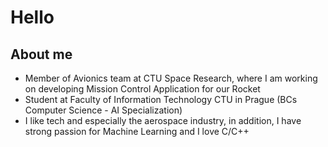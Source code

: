 # Hello

## About me
- Member of Avionics team at CTU Space Research, where I am working on developing Mission Control Application for our Rocket
- Student at Faculty of Information Technology CTU in Prague (BCs Computer Science - AI Specialization)
- I like tech and especially the aerospace industry, in addition, I have strong passion for Machine Learning and I love C/C++
